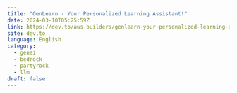 ```yaml
---
title: "GenLearn - Your Personalized Learning Assistant!"
date: 2024-03-10T05:25:59Z
link: https://dev.to/aws-builders/genlearn-your-personalized-learning-assistant-56l?utm_medium=RSS&utm_source=news.12bit.vn
site: dev.to
language: English
category:
  - genai
  - bedrock
  - partyrock
  - llm
draft: false
---
```

